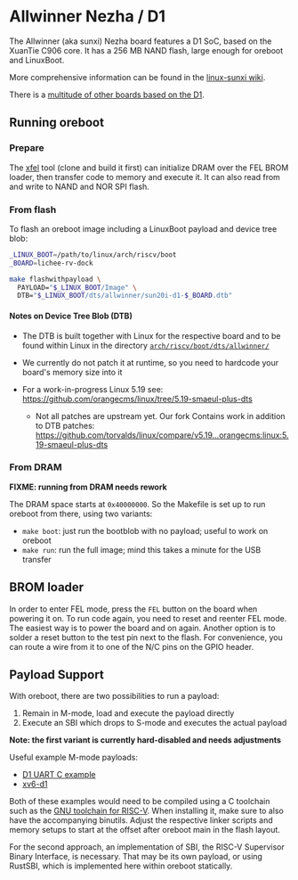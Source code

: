 # Allwinner Nezha / D1

The Allwinner (aka sunxi) Nezha board features a D1 SoC, based on the XuanTie
C906 core. It has a 256 MB NAND flash, large enough for oreboot and LinuxBoot.

More comprehensive information can be found in the [linux-sunxi wiki](https://linux-sunxi.org/index.php?title=Allwinner_Nezha).

There is a [multitude of other boards based on the D1](https://linux-sunxi.org/Category:D1_Boards).

## Running oreboot

### Prepare

The [xfel](https://github.com/xboot/xfel) tool (clone and build it first) can
initialize DRAM over the FEL BROM loader, then transfer code to memory and
execute it. It can also read from and write to NAND and NOR SPI flash.

### From flash

To flash an oreboot image including a LinuxBoot payload and device tree blob:

```sh
_LINUX_BOOT=/path/to/linux/arch/riscv/boot
_BOARD=lichee-rv-dock

make flashwithpayload \
  PAYLOAD="$_LINUX_BOOT/Image" \
  DTB="$_LINUX_BOOT/dts/allwinner/sun20i-d1-$_BOARD.dtb"
```

#### Notes on Device Tree Blob (DTB)

- The DTB is built together with Linux for the respective board
  and to be found within Linux in the directory [`arch/riscv/boot/dts/allwinner/`](https://github.com/orangecms/linux/tree/5.19-smaeul-plus-dts/arch/riscv/boot/dts/allwinner)

- We currently do not patch it at runtime, so you need to hardcode your board's memory size into it

- For a work-in-progress Linux 5.19 see:
  <https://github.com/orangecms/linux/tree/5.19-smaeul-plus-dts>

  - Not all patches are upstream yet. Our fork Contains work in addition to DTB patches:
    <https://github.com/torvalds/linux/compare/v5.19...orangecms:linux:5.19-smaeul-plus-dts>

### From DRAM

**FIXME: running from DRAM needs rework**

The DRAM space starts at `0x40000000`. So the Makefile is set up to run oreboot
from there, using two variants:

- `make boot`: just run the bootblob with no payload; useful to work on oreboot
- `make run`: run the full image; mind this takes a minute for the USB transfer

## BROM loader

In order to enter FEL mode, press the `FEL` button on the board when powering it
on. To run code again, you need to reset and reenter FEL mode. The easiest way
is to power the board and on again. Another option is to solder a reset button
to the test pin next to the flash. For convenience, you can route a wire from it
to one of the N/C pins on the GPIO header.

## Payload Support

With oreboot, there are two possibilities to run a payload:

1. Remain in M-mode, load and execute the payload directly
2. Execute an SBI which drops to S-mode and executes the actual payload

**Note: the first variant is currently hard-disabled and needs adjustments**

Useful example M-mode payloads:

- [D1 UART C example](https://github.com/bigmagic123/d1-nezha-baremeta/tree/main/src/3.uart)
- [xv6-d1](https://github.com/michaelengel/xv6-d1)

Both of these examples would need to be compiled using a C toolchain such as the
[GNU toolchain for RISC-V](https://github.com/riscv/riscv-gnu-toolchain). When
installing it, make sure to also have the accompanying binutils. Adjust the
respective linker scripts and memory setups to start at the offset after oreboot
main in the flash layout.

For the second approach, an implementation of SBI, the RISC-V Supervisor Binary
Interface, is necessary. That may be its own payload, or using RustSBI, which is
implemented here within oreboot statically.
